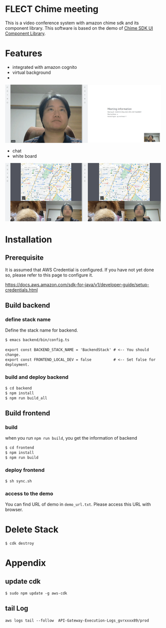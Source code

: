 # FLECT Chime meeting 
This is a video conference system with amazon chime sdk and its component library. This software is based on the demo of [Chime SDK UI Component Library](https://github.com/aws/amazon-chime-sdk-component-library-react).

# Features
- integrated with amazon cognito
- virtual background
- 
<img src="resources/imgs/vbg5.gif" />

- chat
- white board

<img src="resources/imgs/whiteboard800-5.gif" />

# Installation
## Prerequisite
It is assumed that AWS Credential is configured. If you have not yet done so, please refer to this page to configure it.

https://docs.aws.amazon.com/sdk-for-java/v1/developer-guide/setup-credentials.html

## Build backend
### define stack name
Define the stack name for backend.
```
$ emacs backend/bin/config.ts

export const BACKEND_STACK_NAME = 'BackendStack' # <-- You should change.
export const FRONTEND_LOCAL_DEV = false          # <-- Set false for deployment.
```

### build and deploy backend

```
$ cd backend
$ npm install
$ npm run build_all
```

## Build frontend
### build
when you run `npm run build`, you get the information of backend

```
$ cd frontend
$ npm install
$ npm run build
```

### deploy frontend
```
$ sh sync.sh
```

### access to the demo
You can find URL of demo in `demo_url.txt`. Please access this URL with browser.


# Delete Stack
```
$ cdk destroy
```

# Appendix
## update cdk
```
$ sudo npm update -g aws-cdk
```
## tail Log
```
aws logs tail --follow  API-Gateway-Execution-Logs_gvrxxxx89/prod
```

